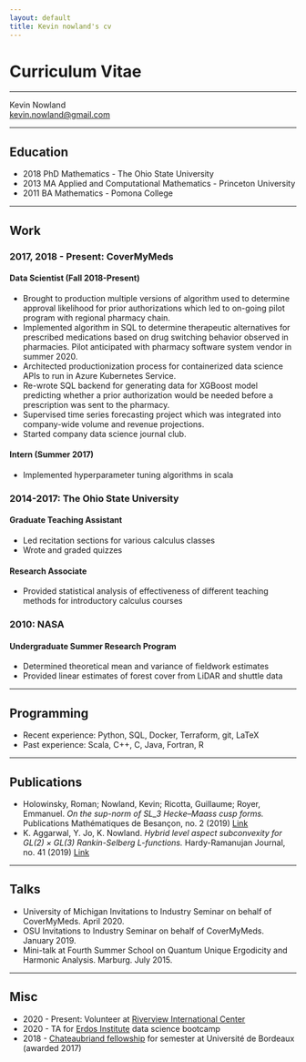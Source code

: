 ```yaml
---
layout: default
title: Kevin nowland's cv
---
```


# Curriculum Vitae

---

Kevin Nowland  
kevin.nowland@gmail.com

---

## Education

- 2018 PhD Mathematics - The Ohio State University
- 2013 MA Applied and Computational Mathematics - Princeton University
- 2011 BA Mathematics - Pomona College

---

## Work

### 2017, 2018 - Present: CoverMyMeds

#### Data Scientist (Fall 2018-Present)

- Brought to production multiple versions of algorithm
used to determine approval likelihood for prior authorizations
which led to on-going pilot program with regional pharmacy chain.
- Implemented algorithm in SQL to determine therapeutic alternatives for
prescribed medications based on drug switching behavior observed in 
pharmacies. Pilot anticipated with pharmacy software system vendor
in summer 2020.
- Architected productionization process for containerized data science 
APIs to run in Azure Kubernetes Service.
- Re-wrote SQL backend for generating data for XGBoost model predicting
whether a prior authorization would be needed before a prescription was
sent to the pharmacy.
- Supervised time series forecasting project which was integrated into
company-wide volume and revenue projections.
- Started company data science journal club.

#### Intern (Summer 2017)

- Implemented hyperparameter tuning algorithms in scala

### 2014-2017: The Ohio State University

#### Graduate Teaching Assistant

- Led recitation sections for various calculus classes
- Wrote and graded quizzes

#### Research Associate

- Provided statistical analysis of effectiveness of different teaching methods
for introductory calculus courses

### 2010: NASA

#### Undergraduate Summer Research Program

- Determined theoretical mean and variance of fieldwork estimates
- Provided linear estimates of forest cover from LiDAR and shuttle data

---

## Programming

- Recent experience: Python, SQL, Docker, Terraform, git, LaTeX
- Past experience: Scala, C++, C, Java, Fortran, R

---

## Publications

- Holowinsky, Roman; Nowland, Kevin; Ricotta, Guillaume; Royer, Emmanuel. 
_On the sup-norm of $SL\_3$ Hecke–Maass cusp forms._ Publications Mathématiques de Besançon, no. 2 (2019)
<a href="https://pmb.centre-mersenne.org/item/PMB_2019___2_53_0/">Link</a>
- K. Aggarwal, Y. Jo, K. Nowland. _Hybrid level aspect subconvexity for $GL(2)\times GL(3)$ Rankin-Selberg
$L$-functions._ Hardy-Ramanujan Journal, no. 41 (2019)
<a href="https://hal.archives-ouvertes.fr/hal-01986708/">Link</a>

---

## Talks

- University of Michigan Invitations to Industry Seminar on behalf of CoverMyMeds. April 2020.
- OSU Invitations to Industry Seminar on behalf of CoverMyMeds. January 2019.
- Mini-talk at Fourth Summer School on Quantum Unique Ergodicity and Harmonic Analysis. Marburg. July 2015.

---

## Misc

- 2020 - Present: Volunteer at <a href="https://riverviewinternationalcenter.org">Riverview International Center</a>
- 2020 - TA for <a href="https://erdosinstitute.org">Erdos Institute</a> data science bootcamp
- 2018 - <a href="https://www.chateaubriand-fellowship.org/-Science-Technology-Engineering-Math-Health-.html">
Chateaubriand fellowship</a> for semester at Université de Bordeaux (awarded 2017)
